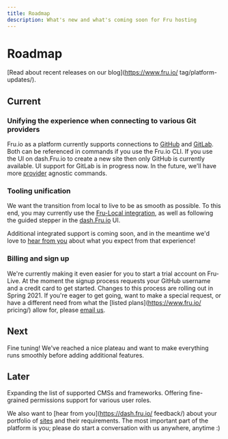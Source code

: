 ```yaml
---
title: Roadmap
description: What's new and what's coming soon for Fru hosting
---
```


# Roadmap

[Read about recent releases on our blog](https://www.fru.io/ tag/platform-updates/).

## Current
### Unifying the experience when connecting to various Git providers
Fru.io as a platform currently supports connections to [GitHub](github.md) and [GitLab](gitlab.md). Both can be referenced in commands if you use the Fru.io CLI. If you use the UI on dash.Fru.io to create a new site then only GitHub is currently available. UI support for GitLab is in progress now. In the future, we'll have more [provider](providers.md) agnostic commands.

### Tooling unification
We want the transition from local to live to be as smooth as possible. To this end, you may currently use the [Fru-Local integration](https://Fru.readthedocs.io/en/stable/users/providers/Fru-Live/), as well as following the guided stepper in the [dash.Fru.io](https://dash.fru.io/ ) UI. 

Additional integrated support is coming soon, and in the meantime we'd love to [hear from you](support.md) about what you expect from that experience!

### Billing and sign up
We're currently making it even easier for you to start a trial account on Fru-Live. At the moment the signup process requests your GitHub username and a credit card to get started. Changes to this process are rolling out in Spring 2021. If you're eager to get going, want to make a special request, or have a different need from what the [listed plans](https://www.fru.io/ pricing/) allow for, please [email us](mailto:support@Fru.io).

## Next
Fine tuning! We've reached a nice plateau and want to make everything runs smoothly before adding additional features. 

## Later
Expanding the list of supported CMSs and frameworks. Offering fine-grained permissions support for various user roles. 

We also want to [hear from you](https://dash.fru.io/ feedback/) about your portfolio of [sites](sites.md) and their requirements. The most important part of the platform is you; please do start a conversation with us anywhere, anytime :)
